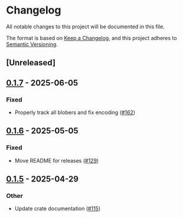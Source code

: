 # Changelog

All notable changes to this project will be documented in this file.

The format is based on [Keep a Changelog](https://keepachangelog.com/en/1.0.0/),
and this project adheres to [Semantic Versioning](https://semver.org/spec/v2.0.0.html).

## [Unreleased]

## [0.1.7](https://github.com/nitro-svm/data-anchor/compare/data-anchor-blober-v0.1.6...data-anchor-blober-v0.1.7) - 2025-06-05

### Fixed

- Properly track all blobers and fix encoding ([#162](https://github.com/nitro-svm/data-anchor/pull/162))

## [0.1.6](https://github.com/nitro-svm/nitro-data-module/compare/nitro-da-blober-v0.1.5...nitro-da-blober-v0.1.6) - 2025-05-05

### Fixed

- Move README for releases  ([#129](https://github.com/nitro-svm/nitro-data-module/pull/129))

## [0.1.5](https://github.com/nitro-svm/nitro-data-module/compare/nitro-da-blober-v0.1.4...nitro-da-blober-v0.1.5) - 2025-04-29

### Other

- Update crate documentation ([#115](https://github.com/nitro-svm/nitro-data-module/pull/115))

